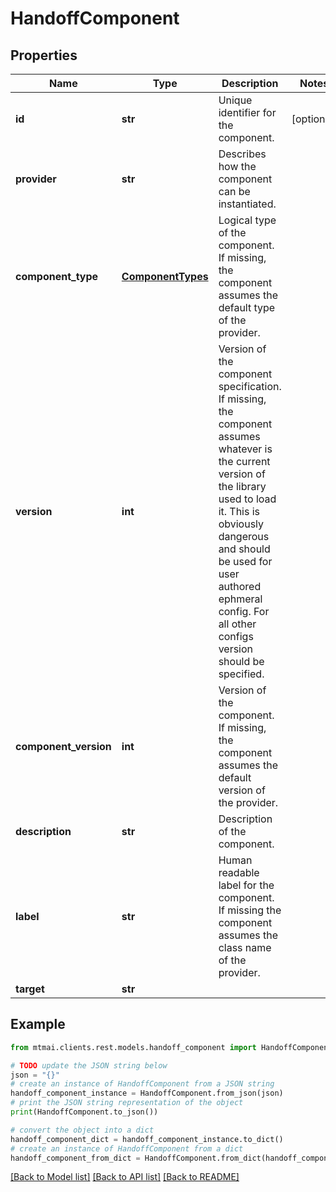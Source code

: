 # HandoffComponent


## Properties

Name | Type | Description | Notes
------------ | ------------- | ------------- | -------------
**id** | **str** | Unique identifier for the component. | [optional] 
**provider** | **str** | Describes how the component can be instantiated. | 
**component_type** | [**ComponentTypes**](ComponentTypes.md) | Logical type of the component. If missing, the component assumes the default type of the provider. | 
**version** | **int** | Version of the component specification. If missing, the component assumes whatever is the current version of the library used to load it. This is obviously dangerous and should be used for user authored ephmeral config. For all other configs version should be specified. | 
**component_version** | **int** | Version of the component. If missing, the component assumes the default version of the provider. | 
**description** | **str** | Description of the component. | 
**label** | **str** | Human readable label for the component. If missing the component assumes the class name of the provider. | 
**target** | **str** |  | 

## Example

```python
from mtmai.clients.rest.models.handoff_component import HandoffComponent

# TODO update the JSON string below
json = "{}"
# create an instance of HandoffComponent from a JSON string
handoff_component_instance = HandoffComponent.from_json(json)
# print the JSON string representation of the object
print(HandoffComponent.to_json())

# convert the object into a dict
handoff_component_dict = handoff_component_instance.to_dict()
# create an instance of HandoffComponent from a dict
handoff_component_from_dict = HandoffComponent.from_dict(handoff_component_dict)
```
[[Back to Model list]](../README.md#documentation-for-models) [[Back to API list]](../README.md#documentation-for-api-endpoints) [[Back to README]](../README.md)



